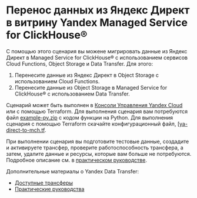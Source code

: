 # Перенос данных из Яндекс Директ в витрину Yandex Managed Service for ClickHouse®

С помощью этого сценария вы можене мигрировать данные из Яндекс Директ в Managed Service for ClickHouse® с использованием сервисов Cloud Functions, Object Storage и Data Transfer. Для этого:

1. Перенесите данные из Яндекс Директ в Object Storage с использованием Cloud Functions.
2. Перенесите данные из Object Storage в Managed Service for ClickHouse® с использованием Data Transfer.

Сценарий может быть выполнен в [Консоли Управления Yandex Cloud](https://console.cloud.yandex.ru) или с помощью Terraform. Для выполнения сценария вам потребуются файл [example-py.zip](example-py.zip) с кодом функции на Python.
Для выполнения сценария с помощью Terraform скачайте конфигурационный файл, [[ya-direct-to-mch.tf](ya-direct-to-mch.tf). 

При выполнении сценария вы подготовите тестовые данные, создадите и активируете трансфер, проверите работоспособность трансфера, а затем, удалите данные и ресурсы, которые вам больше не потребуются. Подробное описание см. в [практическом руководстве](https://cloud.yandex.ru/ru/docs/data-transfer/tutorials/direct-to-mch).

Дополнительные материалы о Yandex Data Transfer:
* [Доступные трансферы](https://cloud.yandex.ru/docs/data-transfer/transfer-matrix)
* [Практические руководства](https://cloud.yandex.ru/docs/data-transfer/tutorials/)
